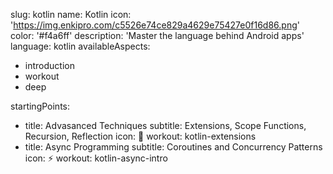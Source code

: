 slug: kotlin
name: Kotlin
icon: 'https://img.enkipro.com/c5526e74ce829a4629e75427e0f16d86.png'
color: '#f4a6ff'
description: 'Master the language behind Android apps'
language: kotlin
availableAspects:
  - introduction
  - workout
  - deep


startingPoints:
  - title: Advasanced Techniques
    subtitle: Extensions, Scope Functions, Recursion, Reflection
    icon: 🚀
    workout: kotlin-extensions
  - title: Async Programming
    subtitle: Coroutines and Concurrency Patterns
    icon: ⚡
    workout: kotlin-async-intro
